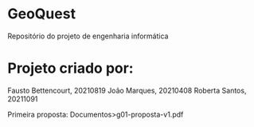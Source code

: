 # GeoQuest
Repositório do projeto de engenharia informática

# Projeto criado por:
Fausto Bettencourt, 20210819
João Marques, 20210408
Roberta Santos, 20211091

Primeira proposta: Documentos>g01-proposta-v1.pdf

